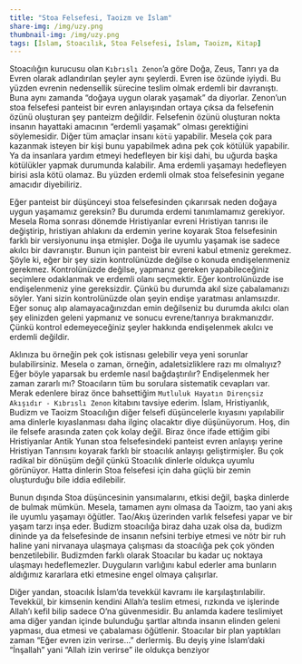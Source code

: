 ```yaml
---
title: "Stoa Felsefesi, Taoizm ve İslam"
share-img: /img/uzy.png
thumbnail-img: /img/uzy.png
tags: [İslam, Stoacılık, Stoa Felsefesi, İslam, Taoizm, Kitap]
---
```


Stoacılığın kurucusu olan `Kıbrıslı Zenon`’a göre Doğa, Zeus, Tanrı ya da Evren olarak adlandırılan şeyler aynı şeylerdi. Evren ise özünde iyiydi. Bu yüzden evrenin nedensellik sürecine teslim olmak erdemli bir davranıştı. Buna aynı zamanda “doğaya uygun olarak yaşamak” da diyorlar. Zenon’un stoa felsefesi panteist bir evren anlayışından ortaya çıksa da felsefenin özünü oluşturan şey panteizm değildir. Felsefenin özünü oluşturan nokta insanın hayattaki amacının “erdemli yaşamak” olması gerektiğini söylemesidir. Diğer tüm amaçlar insanı `kötü` yapabilir. Mesela çok para kazanmak isteyen bir kişi bunu yapabilmek adına pek çok kötülük yapabilir. Ya da insanlara yardım etmeyi hedefleyen bir kişi dahi, bu uğurda başka kötülükler yapmak durumunda kalabilir. Ama erdemli yaşamayı hedefleyen birisi asla kötü olamaz. Bu yüzden erdemli olmak stoa felsefesinin yegane amacıdır diyebiliriz.

Eğer panteist bir düşünceyi stoa felsefesinden çıkarırsak neden doğaya uygun yaşamamız gereksin? Bu durumda erdemi tanımlamamız gerekiyor. Mesela Roma sonrası dönemde Hristiyanlar evreni Hristiyan tanrısı ile değiştirip, hristiyan ahlakını da erdemin yerine koyarak Stoa felsefesinin farklı bir versiyonunu inşa etmişler. Doğa ile uyumlu yaşamak ise sadece akılcı bir davranıştır. Bunun için panteist bir evreni kabul etmeniz gerekmez. Şöyle ki, eğer bir şey sizin kontrolünüzde değilse o konuda endişelenmeniz gerekmez. Kontrolünüzde değilse, yapmanız gereken yapabileceğiniz seçimlere odaklanmak ve erdemli olanı seçmektir. Eğer kontrolünüzde ise endişelenmeniz yine gereksizdir. Çünkü bu durumda akıl size çabalamanızı söyler. Yani sizin kontrolünüzde olan şeyin endişe yaratması anlamsızdır. Eğer sonuç alıp alamayacağınızdan emin değilseniz bu durumda akılcı olan şey elinizden geleni yapmanız ve sonucu evrene/tanrıya bırakmanızdır. Çünkü kontrol edemeyeceğiniz şeyler hakkında endişelenmek akılcı ve erdemli değildir.

Aklınıza bu örneğin pek çok istisnası gelebilir veya yeni sorunlar bulabilirsiniz. Mesela o zaman, örneğin, adaletsizliklere razı mı olmalıyız? Eğer böyle yaparsak bu erdemle nasıl bağdaştırılır? Endişelenmek her zaman zararlı mı? Stoacıların tüm bu sorulara sistematik cevapları var. Merak edenlere biraz önce bahsettiğim `Mutluluk Hayatın Dirençsiz Akışıdır - Kıbrıslı Zenon` kitabını tavsiye ederim. İslam, Hristiyanlık, Budizm ve Taoizm Stoacılığın diğer felsefi düşüncelerle kıyasını yapılabilir ama dinlerle kıyaslanması daha ilginç olacaktır diye düşünüyorum. Hoş, din ile felsefe arasında zaten çok kolay değil. Biraz önce ifade ettiğim gibi Hristiyanlar Antik Yunan stoa felsefesindeki panteist evren anlayışı yerine Hristiyan Tanrısını koyarak farklı bir stoacılık anlayışı geliştirmişler. Bu çok radikal bir dönüşüm değil çünkü Stoacılık dinlerle oldukça uyumlu görünüyor. Hatta dinlerin Stoa felsefesi için daha güçlü bir zemin oluşturduğu bile iddia edilebilir.

Bunun dışında Stoa düşüncesinin yansımalarını, etkisi değil, başka dinlerde de bulmak mümkün. Mesela, tamamen aynı olmasa da Taoizm, tao yani akış ile uyumlu yaşamayı öğütler. Tao/Akış üzerinden varlık felsefesi yapar ve bir yaşam tarzı inşa eder. Budizm stoacılığa biraz daha uzak olsa da, budizm dininde ya da felsefesinde de insanın nefsini terbiye etmesi ve nötr bir ruh haline yani nirvanaya ulaşmaya çalışması da stoacılığa pek çok yönden benzetilebilir. Budizmden farklı olarak Stoacılar bu kadar uç noktaya ulaşmayı hedeflemezler. Duyguların varlığını kabul ederler ama bunların aldığımız kararlara etki etmesine engel olmaya çalışırlar.

Diğer yandan, stoacılık İslam’da tevekkül kavramı ile karşılaştırılabilir. Tevekkül, bir kimsenin kendini Allah’a teslim etmesi, rızkında ve işlerinde Allah’ı kefil bilip sadece O’na güvenmesidir. Bu anlamda kadere teslimiyet ama diğer yandan içinde bulunduğu şartlar altında insanın elinden geleni yapması, dua etmesi ve çabalaması öğütlenir. Stoacılar bir plan yaptıkları zaman “Eğer evren izin verirse…” derlermiş. Bu deyiş yine İslam’daki “İnşallah” yani “Allah izin verirse” ile oldukça benziyor
